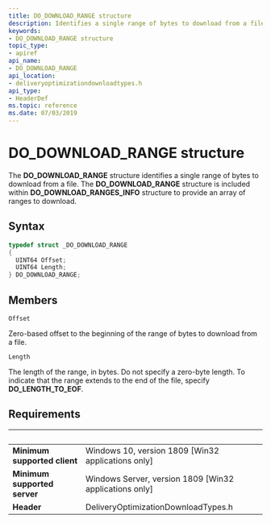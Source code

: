 ```yaml
---
title: DO_DOWNLOAD_RANGE structure
description: Identifies a single range of bytes to download from a file.
keywords:
- DO_DOWNLOAD_RANGE structure
topic_type:
- apiref
api_name:
- DO_DOWNLOAD_RANGE
api_location:
- deliveryoptimizationdownloadtypes.h
api_type:
- HeaderDef
ms.topic: reference
ms.date: 07/03/2019
---
```


# DO_DOWNLOAD_RANGE structure

The **DO_DOWNLOAD_RANGE** structure identifies a single range of bytes to download from a file. The **DO_DOWNLOAD_RANGE** structure is included within **DO_DOWNLOAD_RANGES_INFO** structure to provide an array of ranges to download.

## Syntax
```cpp
typedef struct _DO_DOWNLOAD_RANGE
{
  UINT64 Offset;
  UINT64 Length;
} DO_DOWNLOAD_RANGE;
```

## Members

`Offset`

Zero-based offset to the beginning of the range of bytes to download from a file.

`Length`

The length of the range, in bytes. Do not specify a zero-byte length. To indicate that the range extends to the end of the file, specify **DO_LENGTH_TO_EOF**.

## Requirements

| &nbsp; | &nbsp; |
| ---- |:---- |
| **Minimum supported client** | Windows 10, version 1809 \[Win32 applications only\] |
| **Minimum supported server** | Windows Server, version 1809 \[Win32 applications only\] |
| **Header** | DeliveryOptimizationDownloadTypes.h |
